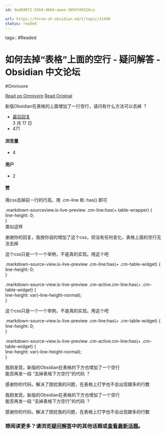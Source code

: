 ```yaml
---
id: 9ed846f2-5564-4664-aeee-39947d6526ca

url: https://forum-zh.obsidian.md/t/topic/31496
status: readed
---
```



tags::  #Readed 

# 如何去掉“表格”上面的空行 - 疑问解答 - Obsidian 中文论坛
#Omnivore

[Read on Omnivore](https://omnivore.app/me/obsidian-190e4f4a6bb)
[Read Original](https://forum-zh.obsidian.md/t/topic/31496)

新版Obsidian在表格的上面增加了一行空行，请问有什么方法可以去掉 ？

* [最后回复](https://forum-zh.obsidian.md/t/topic/31496/8)  
[](https://forum-zh.obsidian.md/t/topic/31496/8)3 月 17 日
* 471  
#### 浏览量
* 4  
#### 用户
* 2  
#### 赞

用css去掉前一行的行高，用 .cm-line 和 :has() 即可

.markdown-sourceview.is-live-preview .cm-line:has(+.table-wrapper) {  
line-height: 0;  
}  
类似这样

谢谢你的回复，我按你说的增加了这个css，但没有任何变化，表格上面的空行无法去掉

这个css只是一个一个举例，不是真的实现。用这个吧

.markdown-source-view.is-live-preview .cm-line:has(+ .cm-table-widget) {  
line-height: 0;  
}

.markdown-source-view.is-live-preview .cm-active.cm-line:has(+ .cm-table-widget) {  
line-height: var(–line-height-normal);  
}

这个css只是一个一个举例，不是真的实现。用这个吧

.markdown-source-view.is-live-preview .cm-line:has(+ .cm-table-widget) {  
line-height: 0;  
}

.markdown-source-view.is-live-preview .cm-active.cm-line:has(+ .cm-table-widget) {  
line-height: var(–line-height-normal);  
}

我刚发现，新版的Obsidian在表格的下方也增加了一个空行  
能否再发一段 “去掉表格下方空行”的代码 ？

感谢你的代码，解决了困扰我的问题，在表格上打字也不会出现跟多的行数 

我刚发现，新版的Obsidian在表格的下方也增加了一个空行  
能否再发一段 “去掉表格下方空行”的代码 ？

感谢你的代码，解决了困扰我的问题，在表格上打字也不会出现跟多的行数 

###  想阅读更多？请浏览[疑问解答](https://forum-zh.obsidian.md/c/6-category/6)中的其他话题或[查看最新话题](https://forum-zh.obsidian.md/latest)。

